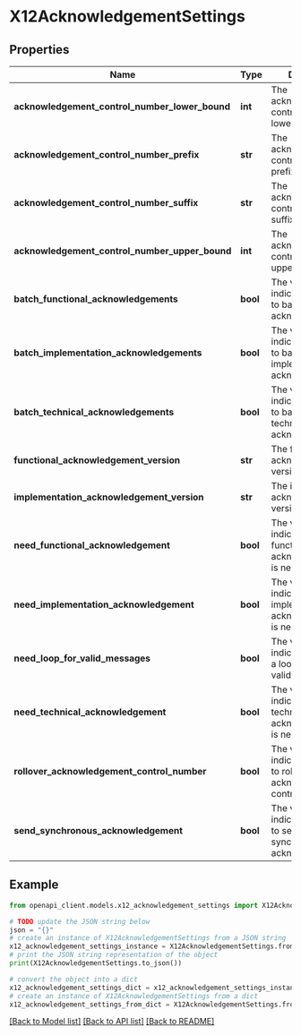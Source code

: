 # X12AcknowledgementSettings


## Properties

Name | Type | Description | Notes
------------ | ------------- | ------------- | -------------
**acknowledgement_control_number_lower_bound** | **int** | The acknowledgement control number lower bound. | [optional] 
**acknowledgement_control_number_prefix** | **str** | The acknowledgement control number prefix. | [optional] 
**acknowledgement_control_number_suffix** | **str** | The acknowledgement control number suffix. | [optional] 
**acknowledgement_control_number_upper_bound** | **int** | The acknowledgement control number upper bound. | [optional] 
**batch_functional_acknowledgements** | **bool** | The value indicating whether to batch functional acknowledgements. | [optional] 
**batch_implementation_acknowledgements** | **bool** | The value indicating whether to batch implementation acknowledgements. | [optional] 
**batch_technical_acknowledgements** | **bool** | The value indicating whether to batch the technical acknowledgements. | [optional] 
**functional_acknowledgement_version** | **str** | The functional acknowledgement version. | [optional] 
**implementation_acknowledgement_version** | **str** | The implementation acknowledgement version. | [optional] 
**need_functional_acknowledgement** | **bool** | The value indicating whether functional acknowledgement is needed. | [optional] 
**need_implementation_acknowledgement** | **bool** | The value indicating whether implementation acknowledgement is needed. | [optional] 
**need_loop_for_valid_messages** | **bool** | The value indicating whether a loop is needed for valid messages. | [optional] 
**need_technical_acknowledgement** | **bool** | The value indicating whether technical acknowledgement is needed. | [optional] 
**rollover_acknowledgement_control_number** | **bool** | The value indicating whether to rollover acknowledgement control number. | [optional] 
**send_synchronous_acknowledgement** | **bool** | The value indicating whether to send synchronous acknowledgement. | [optional] 

## Example

```python
from openapi_client.models.x12_acknowledgement_settings import X12AcknowledgementSettings

# TODO update the JSON string below
json = "{}"
# create an instance of X12AcknowledgementSettings from a JSON string
x12_acknowledgement_settings_instance = X12AcknowledgementSettings.from_json(json)
# print the JSON string representation of the object
print(X12AcknowledgementSettings.to_json())

# convert the object into a dict
x12_acknowledgement_settings_dict = x12_acknowledgement_settings_instance.to_dict()
# create an instance of X12AcknowledgementSettings from a dict
x12_acknowledgement_settings_from_dict = X12AcknowledgementSettings.from_dict(x12_acknowledgement_settings_dict)
```
[[Back to Model list]](../README.md#documentation-for-models) [[Back to API list]](../README.md#documentation-for-api-endpoints) [[Back to README]](../README.md)


